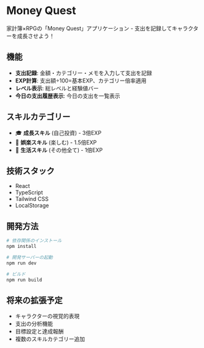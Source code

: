# Money Quest

家計簿×RPGの「Money Quest」アプリケーション - 支出を記録してキャラクターを成長させよう！

## 機能

- **支出記録**: 金額・カテゴリー・メモを入力して支出を記録
- **EXP計算**: 支出額÷100=基本EXP、カテゴリー倍率適用
- **レベル表示**: 総レベルと経験値バー
- **今日の支出履歴表示**: 今日の支出を一覧表示

## スキルカテゴリー

- 🎓 **成長スキル** (自己投資) - 3倍EXP
- 🎉 **娯楽スキル** (楽しむ) - 1.5倍EXP  
- 🍔 **生活スキル** (その他全て) - 1倍EXP

## 技術スタック

- React
- TypeScript
- Tailwind CSS
- LocalStorage

## 開発方法

```bash
# 依存関係のインストール
npm install

# 開発サーバーの起動
npm run dev

# ビルド
npm run build
```

## 将来の拡張予定

- キャラクターの視覚的表現
- 支出の分析機能
- 目標設定と達成報酬
- 複数のスキルカテゴリー追加
